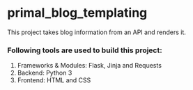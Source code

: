 <h1>primal_blog_templating</h1>
<p>This project takes blog information from an API and renders it.</p>
<h3>Following tools are used to build this project:</h3>
<ol>
  <li>Frameworks & Modules: Flask, Jinja and Requests</li>
  <li>Backend: Python 3</li>
  <li>Frontend: HTML and CSS</li>
</ol>
